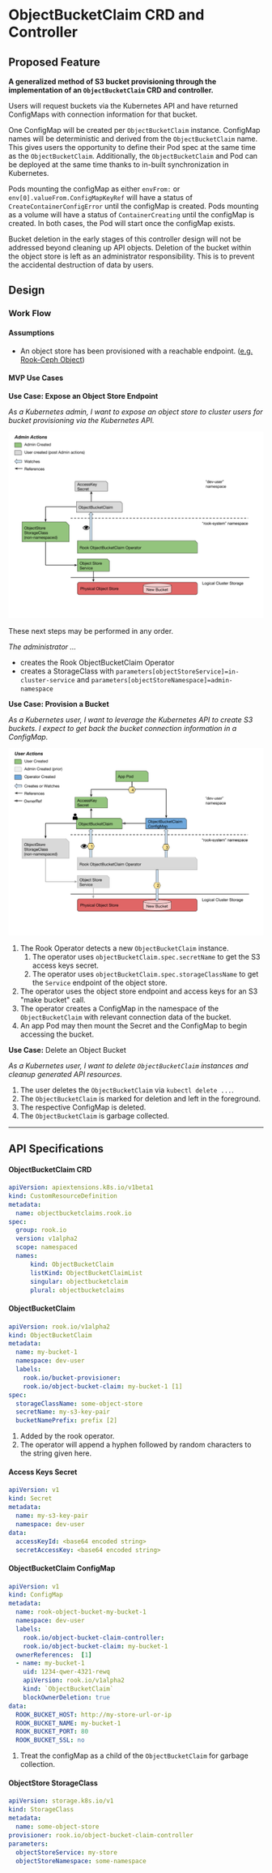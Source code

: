 # ObjectBucketClaim CRD and Controller

## Proposed Feature

**A generalized method of S3 bucket provisioning through the implementation of an `ObjectBucketClaim` CRD and controller.** 

Users will request buckets via the Kubernetes API and have returned ConfigMaps with connection information for that bucket.  

One ConfigMap will be created per `ObjectBucketClaim` instance.  ConfigMap names will be deterministic and derived from the `ObjectBucketClaim` name.  This gives users the opportunity to define their Pod spec at the same time as the `ObjectBucketClaim`.  Additionally, the `ObjectBucketClaim` and Pod can be deployed at the same time thanks to in-built synchronization in Kubernetes.

Pods mounting the configMap as either `envFrom:` or `env[0].valueFrom.ConfigMapKeyRef` will have a status of `CreateContainerConfigError` until the configMap is created. Pods mounting as a volume will have a status of `ContainerCreating` until the configMap is created. In both cases, the Pod will start once the configMap exists.

Bucket deletion in the early stages of this controller design will not be addressed beyond cleaning up API objects.  Deletion of the bucket within the object store is left as an administrator responsibility.  This is to prevent the accidental destruction of data by users.

## Design

### Work Flow

#### Assumptions

- An object store has been provisioned with a reachable endpoint.  ([e.g. Rook-Ceph Object](https://rook.github.io/docs/rook/master/ceph-object.html))

#### MVP Use Cases

**Use Case: Expose an Object Store Endpoint**

_As a Kubernetes admin, I want to expose an object store to cluster users for bucket provisioning via the Kubernetes API._

![admin-actions](./obc-admin.png)

These next steps may be performed in any order.

_The administrator ..._
- creates the Rook ObjectBucketClaim Operator
- creates a StorageClass with `parameters[objectStoreService]=in-cluster-service` and `parameters[objectStoreNamespace]=admin-namespace`



**Use Case: Provision a Bucket** 

_As a Kubernetes user, I want to leverage the Kubernetes API to create S3 buckets. I expect to get back the bucket connection information in a ConfigMap._
 
![user-actions](./obc-user.png)

1. The Rook Operator detects a new `ObjectBucketClaim` instance.  
    1. The operator uses `objectBucketClaim.spec.secretName` to get the S3 access keys secret.  
    1. The operator uses `objectBucketClaim.spec.storageClassName` to get the `Service` endpoint of the object store.
1. The operator uses the object store endpoint and access keys for an S3 "make bucket" call.
1. The operator creates a ConfigMap in the namespace of the `ObjectBucketClaim` with relevant connection data of the bucket.
1. An app Pod may then mount the Secret and the ConfigMap to begin accessing the bucket. 

**Use Case:** Delete an Object Bucket

_As a Kubernetes user, I want to delete `ObjectBucketClaim` instances and cleanup generated API resources._

1. The user deletes the `ObjectBucketClaim` via `kubectl delete ...`.
1. The `ObjectBucketClaim` is marked for deletion and left in the foreground.
1. The respective ConfigMap is deleted.
1. The `ObjectBucketClaim` is garbage collected.

---

## API Specifications

#### ObjectBucketClaim CRD

```yaml
apiVersion: apiextensions.k8s.io/v1beta1 
kind: CustomResourceDefinition
metadata:
  name: objectbucketclaims.rook.io
spec:
  group: rook.io
  version: v1alpha2
  scope: namespaced
  names:
      kind: ObjectBucketClaim
      listKind: ObjectBucketClaimList
      singular: objectbucketclaim
      plural: objectbucketclaims
```

#### ObjectBucketClaim

```yaml
apiVersion: rook.io/v1alpha2
kind: ObjectBucketClaim
metadata:
  name: my-bucket-1
  namespace: dev-user
  labels:
    rook.io/bucket-provisioner:
    rook.io/object-bucket-claim: my-bucket-1 [1]
spec:
  storageClassName: some-object-store
  secretName: my-s3-key-pair
  bucketNamePrefix: prefix [2]
```

1. Added by the rook operator.
1. The operator will append a hyphen followed by random characters to the string given here.

#### Access Keys Secret  
  
```yaml
apiVersion: v1
kind: Secret
metadata:
  name: my-s3-key-pair
  namespace: dev-user
data:
  accessKeyId: <base64 encoded string>
  secretAccessKey: <base64 encoded string>
```

#### ObjectBucketClaim ConfigMap

```yaml
apiVersion: v1
kind: ConfigMap
metadata:
  name: rook-object-bucket-my-bucket-1
  namespace: dev-user
  labels:
    rook.io/object-bucket-claim-controller:
    rook.io/object-bucket-claim: my-bucket-1
  ownerReferences:  [1]
  - name: my-bucket-1
    uid: 1234-qwer-4321-rewq
    apiVersion: rook.io/v1alpha2
    kind: `ObjectBucketClaim`
    blockOwnerDeletion: true 
data:
  ROOK_BUCKET_HOST: http://my-store-url-or-ip
  ROOK_BUCKET_NAME: my-bucket-1
  ROOK_BUCKET_PORT: 80
  ROOK_BUCKET_SSL: no
```

1. Treat the configMap as a child of the `ObjectBucketClaim` for garbage collection.

#### ObjectStore StorageClass

```yaml
apiVersion: storage.k8s.io/v1
kind: StorageClass
metadata:
  name: some-object-store
provisioner: rook.io/object-bucket-claim-controller
parameters:
  objectStoreService: my-store
  objectStoreNamespace: some-namespace
```
